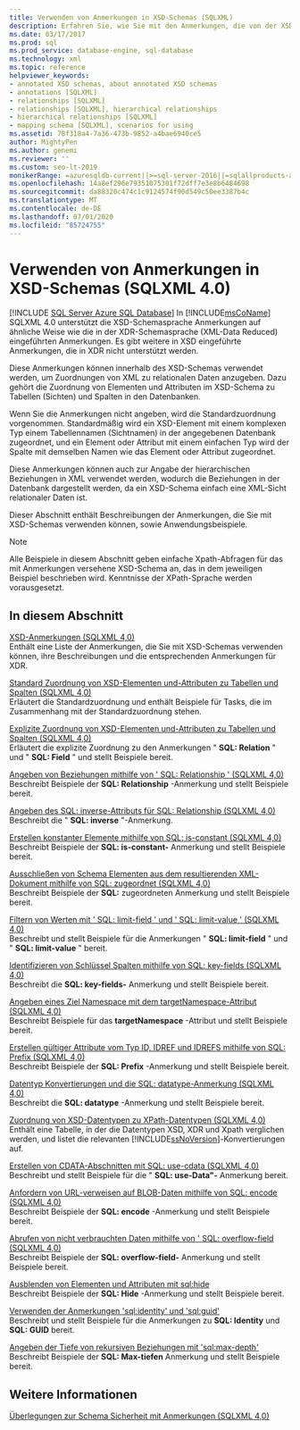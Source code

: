 ```yaml
---
title: Verwenden von Anmerkungen in XSD-Schemas (SQLXML)
description: Erfahren Sie, wie Sie mit den Anmerkungen, die von der XSD-Schema Sprache in SQLXML 4,0 unterstützt werden, die XML-zu-relationale Zuordnung innerhalb eines XSD-Schemas angeben.
ms.date: 03/17/2017
ms.prod: sql
ms.prod_service: database-engine, sql-database
ms.technology: xml
ms.topic: reference
helpviewer_keywords:
- annotated XSD schemas, about annotated XSD schemas
- annotations [SQLXML]
- relationships [SQLXML]
- relationships [SQLXML], hierarchical relationships
- hierarchical relationships [SQLXML]
- mapping schema [SQLXML], scenarios for using
ms.assetid: 78f318a4-7a36-473b-9852-a4bae6940ce5
author: MightyPen
ms.author: genemi
ms.reviewer: ''
ms.custom: seo-lt-2019
monikerRange: =azuresqldb-current||>=sql-server-2016||=sqlallproducts-allversions||>=sql-server-linux-2017||=azuresqldb-mi-current
ms.openlocfilehash: 14a8ef296e79351075301f72dff7e3e8b6484698
ms.sourcegitcommit: da88320c474c1c9124574f90d549c50ee3387b4c
ms.translationtype: MT
ms.contentlocale: de-DE
ms.lasthandoff: 07/01/2020
ms.locfileid: "85724755"
---
```

# <a name="using-annotations-in-xsd-schemas-sqlxml-40"></a>Verwenden von Anmerkungen in XSD-Schemas (SQLXML 4.0)
[!INCLUDE [SQL Server Azure SQL Database](../../includes/applies-to-version/sql-asdb.md)]
  In [!INCLUDE[msCoName](../../includes/msconame-md.md)] SQLXML 4.0 unterstützt die XSD-Schemasprache Anmerkungen auf ähnliche Weise wie die in der XDR-Schemasprache (XML-Data Reduced) eingeführten Anmerkungen. Es gibt weitere in XSD eingeführte Anmerkungen, die in XDR nicht unterstützt werden.  
  
 Diese Anmerkungen können innerhalb des XSD-Schemas verwendet werden, um Zuordnungen von XML zu relationalen Daten anzugeben. Dazu gehört die Zuordnung von Elementen und Attributen im XSD-Schema zu Tabellen (Sichten) und Spalten in den Datenbanken.  
  
 Wenn Sie die Anmerkungen nicht angeben, wird die Standardzuordnung vorgenommen. Standardmäßig wird ein XSD-Element mit einem komplexen Typ einem Tabellennamen (Sichtnamen) in der angegebenen Datenbank zugeordnet, und ein Element oder Attribut mit einem einfachen Typ wird der Spalte mit demselben Namen wie das Element oder Attribut zugeordnet.  
  
 Diese Anmerkungen können auch zur Angabe der hierarchischen Beziehungen in XML verwendet werden, wodurch die Beziehungen in der Datenbank dargestellt werden, da ein XSD-Schema einfach eine XML-Sicht relationaler Daten ist.  
  
 Dieser Abschnitt enthält Beschreibungen der Anmerkungen, die Sie mit XSD-Schemas verwenden können, sowie Anwendungsbeispiele.  
  
> [!NOTE]  
>  Alle Beispiele in diesem Abschnitt geben einfache Xpath-Abfragen für das mit Anmerkungen versehene XSD-Schema an, das in dem jeweiligen Beispiel beschrieben wird. Kenntnisse der XPath-Sprache werden vorausgesetzt.  
  
## <a name="in-this-section"></a>In diesem Abschnitt  
 [XSD-Anmerkungen &#40;SQLXML 4,0&#41;](../../relational-databases/sqlxml-annotated-xsd-schemas-using/xsd-annotations-sqlxml-4-0.md)  
 Enthält eine Liste der Anmerkungen, die Sie mit XSD-Schemas verwenden können, ihre Beschreibungen und die entsprechenden Anmerkungen für XDR.  
  
 [Standard Zuordnung von XSD-Elementen und-Attributen zu Tabellen und Spalten &#40;SQLXML 4,0&#41;](../../relational-databases/sqlxml-annotated-xsd-schemas-using/default-mapping-of-xsd-elements-and-attributes-to-tables-and-columns-sqlxml-4-0.md)  
 Erläutert die Standardzuordnung und enthält Beispiele für Tasks, die im Zusammenhang mit der Standardzuordnung stehen.  
  
 [Explizite Zuordnung von XSD-Elementen und-Attributen zu Tabellen und Spalten &#40;SQLXML 4,0&#41;](../../relational-databases/sqlxml-annotated-xsd-schemas-using/explicit-mapping-xsd-elements-and-attributes-to-tables-and-columns.md)  
 Erläutert die explizite Zuordnung zu den Anmerkungen " **SQL: Relation** " und " **SQL: Field** " und stellt Beispiele bereit.  
  
 [Angeben von Beziehungen mithilfe von ' SQL: Relationship ' &#40;SQLXML 4,0&#41;](../../relational-databases/sqlxml-annotated-xsd-schemas-using/specifying-relationships-using-sql-relationship-sqlxml-4-0.md)  
 Beschreibt Beispiele der **SQL: Relationship** -Anmerkung und stellt Beispiele bereit.  
  
 [Angeben des SQL: inverse-Attributs für SQL: Relationship &#40;SQLXML 4,0&#41;](../../relational-databases/sqlxml-annotated-xsd-schemas-using/specifying-the-sql-inverse-attribute-on-sql-relationship-sqlxml-4-0.md)  
 Beschreibt die " **SQL: inverse** "-Anmerkung.  
  
 [Erstellen konstanter Elemente mithilfe von SQL: is-constant &#40;SQLXML 4,0&#41;](../../relational-databases/sqlxml-annotated-xsd-schemas-using/creating-constant-elements-using-sql-is-constant-sqlxml-4-0.md)  
 Beschreibt Beispiele der **SQL: is-constant-** Anmerkung und stellt Beispiele bereit.  
  
 [Ausschließen von Schema Elementen aus dem resultierenden XML-Dokument mithilfe von SQL: zugeordnet &#40;SQLXML 4,0&#41;](../../relational-databases/sqlxml-annotated-xsd-schemas-using/excluding-schema-elements-from-the-xml-document-using-sql-mapped.md)  
 Beschreibt Beispiele der **SQL:** zugeordneten Anmerkung und stellt Beispiele bereit.  
  
 [Filtern von Werten mit ' SQL: limit-field ' und ' SQL: limit-value ' &#40;SQLXML 4,0&#41;](../../relational-databases/sqlxml-annotated-xsd-schemas-using/filtering-values-using-sql-limit-field-and-sql-limit-value-sqlxml-4-0.md)  
 Beschreibt und stellt Beispiele für die Anmerkungen " **SQL: limit-field** " und " **SQL: limit-value** " bereit.  
  
 [Identifizieren von Schlüssel Spalten mithilfe von SQL: key-fields &#40;SQLXML 4,0&#41;](../../relational-databases/sqlxml-annotated-xsd-schemas-using/identifying-key-columns-using-sql-key-fields-sqlxml-4-0.md)  
 Beschreibt die **SQL: key-fields-** Anmerkung und stellt Beispiele bereit.  
  
 [Angeben eines Ziel Namespace mit dem targetNamespace-Attribut &#40;SQLXML 4,0&#41;](../../relational-databases/sqlxml-annotated-xsd-schemas-using/specifying-a-target-namespace-using-the-targetnamespace-attribute-sqlxml-4-0.md)  
 Beschreibt Beispiele für das **targetNamespace** -Attribut und stellt Beispiele bereit.  
  
 [Erstellen gültiger Attribute vom Typ ID, IDREF und IDREFS mithilfe von SQL: Prefix &#40;SQLXML 4,0&#41;](../../relational-databases/sqlxml-annotated-xsd-schemas-using/creating-valid-id-idref-and-idrefs-type-attributes-using-sql-prefix-sqlxml-4-0.md)  
 Beschreibt Beispiele der **SQL: Prefix** -Anmerkung und stellt Beispiele bereit.  
  
 [Datentyp Konvertierungen und die SQL: datatype-Anmerkung &#40;SQLXML 4,0&#41;](../../relational-databases/sqlxml-annotated-xsd-schemas-using/data-type-coercions-and-the-sql-datatype-annotation-sqlxml-4-0.md)  
 Beschreibt die **SQL: datatype** -Anmerkung und stellt Beispiele bereit.  
  
 [Zuordnung von XSD-Datentypen zu XPath-Datentypen &#40;SQLXML 4,0&#41;](../../relational-databases/sqlxml-annotated-xsd-schemas-using/mapping-xsd-data-types-to-xpath-data-types-sqlxml-4-0.md)  
 Enthält eine Tabelle, in der die Datentypen XSD, XDR und Xpath verglichen werden, und listet die relevanten [!INCLUDE[ssNoVersion](../../includes/ssnoversion-md.md)]-Konvertierungen auf.  
  
 [Erstellen von CDATA-Abschnitten mit SQL: use-cdata &#40;SQLXML 4,0&#41;](../../relational-databases/sqlxml-annotated-xsd-schemas-using/creating-cdata-sections-using-sql-use-cdata-sqlxml-4-0.md)  
 Beschreibt und stellt Beispiele für die " **SQL: use-Data"-** Anmerkung bereit.  
  
 [Anfordern von URL-verweisen auf BLOB-Daten mithilfe von SQL: encode &#40;SQLXML 4,0&#41;](../../relational-databases/sqlxml-annotated-xsd-schemas-using/requesting-url-references-to-blob-data-using-sql-encode-sqlxml-4-0.md)  
 Beschreibt Beispiele der **SQL: encode** -Anmerkung und stellt Beispiele bereit.  
  
 [Abrufen von nicht verbrauchten Daten mithilfe von ' SQL: overflow-field &#40;SQLXML 4,0&#41;](../../relational-databases/sqlxml-annotated-xsd-schemas-using/retrieving-unconsumed-data-using-the-sql-overflow-field-sqlxml-4-0.md)  
 Beschreibt Beispiele der **SQL: overflow-field-** Anmerkung und stellt Beispiele bereit.  
  
 [Ausblenden von Elementen und Attributen mit sql:hide](../../relational-databases/sqlxml-annotated-xsd-schemas-using/hiding-elements-and-attributes-by-using-sql-hide.md)  
 Beschreibt Beispiele der **SQL: Hide** -Anmerkung und stellt Beispiele bereit.  
  
 [Verwenden der Anmerkungen 'sql:identity' und 'sql:guid'](../../relational-databases/sqlxml-annotated-xsd-schemas-using/using-the-sql-identity-and-sql-guid-annotations.md)  
 Beschreibt und stellt Beispiele für die Anmerkungen zu **SQL: Identity** und **SQL: GUID** bereit.  
  
 [Angeben der Tiefe von rekursiven Beziehungen mit 'sql:max-depth'](../../relational-databases/sqlxml-annotated-xsd-schemas-using/specifying-depth-in-recursive-relationships-by-using-sql-max-depth.md)  
 Beschreibt Beispiele der **SQL: Max-tiefen** Anmerkung und stellt Beispiele bereit.  
  
## <a name="see-also"></a>Weitere Informationen  
 [Überlegungen zur Schema Sicherheit mit Anmerkungen &#40;SQLXML 4,0&#41;](../../relational-databases/sqlxml-annotated-xsd-schemas-xpath-queries/security/annotated-schema-security-considerations-sqlxml-4-0.md)  
  
  
